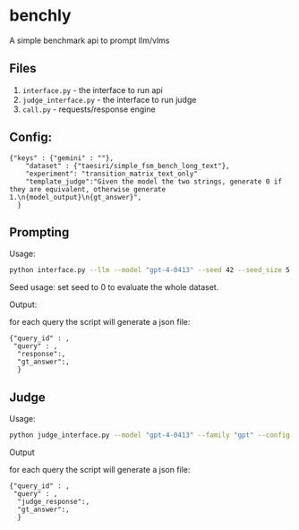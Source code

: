 # benchly

A simple benchmark api to prompt llm/vlms

## Files


1. `interface.py` - the interface to run api
2. `judge_interface.py` - the interface to run judge
3. `call.py` - requests/response engine

## Config:
```
{"keys" : {"gemini" : ""},
    "dataset" : {"taesiri/simple_fsm_bench_long_text"},
    "experiment": "transition_matrix_text_only"
    "template_judge":"Given the model the two strings, generate 0 if they are equivalent, otherwise generate 1.\n{model_output}\n{gt_answer}",
  }
```

## Prompting

Usage:
```sh
python interface.py --llm --model "gpt-4-0413" --seed 42 --seed_size 5 --family "gpt" --config config.json --output_dir ckpts/
```
Seed usage:
set seed to 0 to evaluate the whole dataset.

Output:

for each query the script will generate a json file: 

```
{"query_id" : ,
 "query" : ,
  "response":,
  "gt_answer":,
  }
```

## Judge

Usage:
```sh
python judge_interface.py --model "gpt-4-0413" --family "gpt" --config config.json --output_dir results/ --input_file ckpts/gemini-pro_response.json
```

Output

for each query the script will generate a json file: 

```
{"query_id" : ,
 "query" : ,
  "judge_response":,
  "gt_answer":,
  }
```